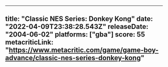 
---
title: "Classic NES Series: Donkey Kong"
date: "2022-04-09T23:38:28.543Z"
releaseDate: "2004-06-02"
platforms: ["gba"]
score: 55
metacriticLink: "https://www.metacritic.com/game/game-boy-advance/classic-nes-series-donkey-kong"
---
